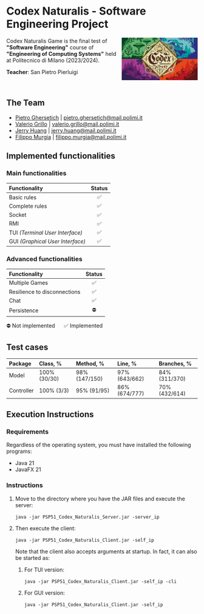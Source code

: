 # Codex Naturalis - Software Engineering Project

<img src="CodexNaturalis/src/main/resources/it/polimi/ingsw/images/background/CodexNaturalisBackground.jpg" width="200" align="right" />

Codex Naturalis Game is the final test of **"Software Engineering"** course of **"Engineering of Computing Systems"** held at Politecnico di Milano (2023/2024).

**Teacher**: San Pietro Pierluigi

<br>

## The Team
* [Pietro Ghersetich](https://github.com/PietroGhersetich) | pietro.ghersetich@mail.polimi.it
* [Valerio Grillo](https://github.com/Valegrl) | valerio.grillo@mail.polimi.it
* [Jerry Huang](https://github.com/polimiJHuang) | jerry.huang@mail.polimi.it
* [Filippo Murgia](https://github.com/filippomurgia) | filippo.murgia@mail.polimi.it

## Implemented functionalities

### Main functionalities
| Functionality                    | Status |
|:---------------------------------|:------:|
| Basic rules                      |   ✅    |
| Complete rules                   |   ✅    |
| Socket                           |   ✅    |
| RMI                              |   ✅    |
| TUI _(Terminal User Interface)_  |   ✅    |
| GUI _(Graphical User Interface)_ |   ✅    |

### Advanced functionalities
| Functionality                | Status |
|:-----------------------------|:------:|
| Multiple Games               |   ✅    |
| Resilience to disconnections |   ✅    |
| Chat                         |   ✅    |
| Persistence                  |   ⛔    |


⛔ Not implemented &nbsp;&nbsp;&nbsp;&nbsp; ✅ Implemented

## Test cases
| Package    | Class, %     | Method, %     | Line, %       | Branches, %   |
|:-----------|:-------------|:--------------|:--------------|:--------------|
| Model      | 100% (30/30) | 98% (147/150) | 97% (643/662) | 84% (311/370) |
| Controller | 100% (3/3)   | 95% (91/95)   | 86% (674/777) | 70% (432/614) |

## Execution Instructions

### Requirements

Regardless of the operating system, you must have installed the following programs:
- Java 21
- JavaFX 21

### Instructions
1. Move to the directory where you have the JAR files and execute the server:
    ```shell
    java -jar PSP51_Codex_Naturalis_Server.jar -server_ip
    ```
2. Then execute the client:
    ```shell
    java -jar PSP51_Codex_Naturalis_Client.jar -self_ip
    ```

   Note that the client also accepts arguments at startup. In fact, it can also be started as:
    1. For TUI version:

        ```shell
        java -jar PSP51_Codex_Naturalis_Client.jar -self_ip -cli 
        ```
    2. For GUI version:

        ```shell
        java -jar PSP51_Codex_Naturalis_Client.jar -self_ip
        ```
